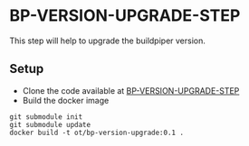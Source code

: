 # BP-VERSION-UPGRADE-STEP

This step will help to upgrade the buildpiper version.

## Setup
* Clone the code available at [BP-VERSION-UPGRADE-STEP](https://github.com/OT-BUILDPIPER-MARKETPLACE/BP-VERSION-UPGRADE-STEP.git)
* Build the docker image
```
git submodule init
git submodule update
docker build -t ot/bp-version-upgrade:0.1 .
